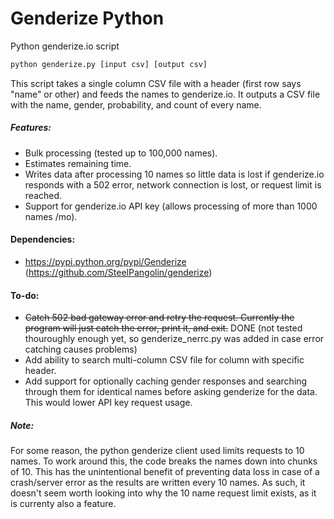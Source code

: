 # Genderize Python
Python genderize.io script

```sh
python genderize.py [input csv] [output csv]
```

This script takes a single column CSV file with a header (first row says "name" or other) and feeds the names to genderize.io. It outputs a CSV file with the name, gender, probability, and count of every name.

##### Features:
- Bulk processing (tested up to 100,000 names).
- Estimates remaining time.
- Writes data after processing 10 names so little data is lost if genderize.io responds with a 502 error, network connection is lost, or request limit is reached.
- Support for genderize.io API key (allows processing of more than 1000 names /mo).

#### Dependencies:
- https://pypi.python.org/pypi/Genderize (https://github.com/SteelPangolin/genderize)

#### To-do:
- ~~Catch 502 bad gateway error and retry the request. Currently the program will just catch the error, print it, and exit.~~ DONE (not tested thouroughly enough yet, so genderize_nerrc.py was added in case error catching causes problems)
- Add ability to search multi-column CSV file for column with specific header.
- Add support for optionally caching gender responses and searching through them for identical names before asking genderize for the data. This would lower API key request usage.

##### Note:
For some reason, the python genderize client used limits requests to 10 names. To work around this, the code breaks the names down into chunks of 10. This has the unintentional benefit of preventing data loss in case of a crash/server error as the results are written every 10 names. As such, it doesn't seem worth looking into why the 10 name request limit exists, as it is currenty also a feature.